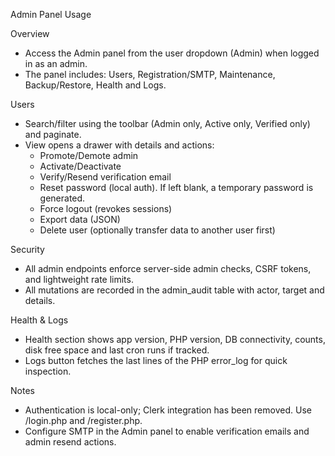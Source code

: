 Admin Panel Usage

Overview
- Access the Admin panel from the user dropdown (Admin) when logged in as an admin.
- The panel includes: Users, Registration/SMTP, Maintenance, Backup/Restore, Health and Logs.

Users
- Search/filter using the toolbar (Admin only, Active only, Verified only) and paginate.
- View opens a drawer with details and actions:
  - Promote/Demote admin
  - Activate/Deactivate
  - Verify/Resend verification email
  - Reset password (local auth). If left blank, a temporary password is generated.
  - Force logout (revokes sessions)
  - Export data (JSON)
  - Delete user (optionally transfer data to another user first)

Security
- All admin endpoints enforce server-side admin checks, CSRF tokens, and lightweight rate limits.
- All mutations are recorded in the admin_audit table with actor, target and details.

Health & Logs
- Health section shows app version, PHP version, DB connectivity, counts, disk free space and last cron runs if tracked.
- Logs button fetches the last lines of the PHP error_log for quick inspection.

Notes
- Authentication is local-only; Clerk integration has been removed. Use /login.php and /register.php.
- Configure SMTP in the Admin panel to enable verification emails and admin resend actions.

